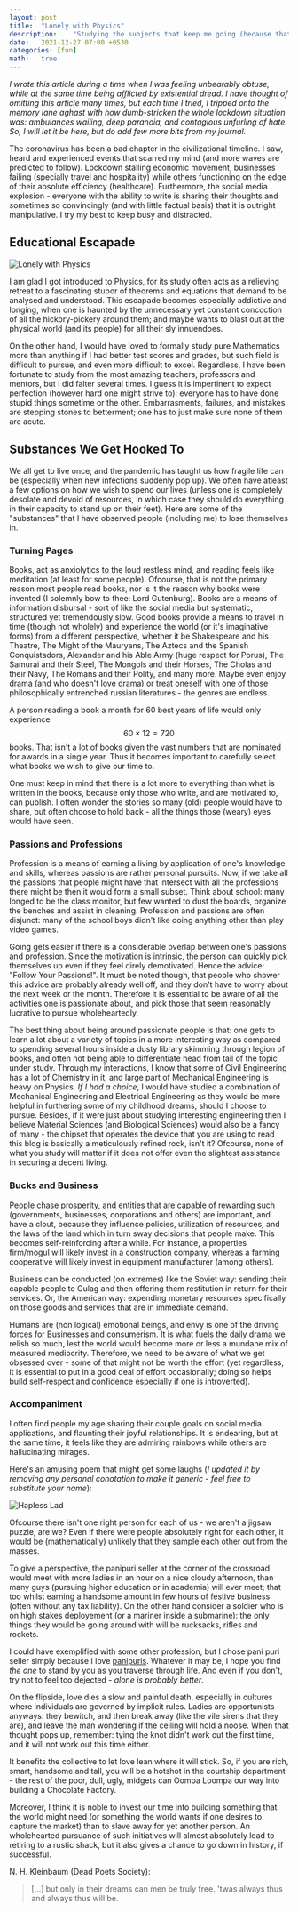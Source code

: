 ```yaml
---
layout: post
title:  "Lonely with Physics"
description:    "Studying the subjects that keep me going (because that's all I can do at the moment) and other such substances."
date:   2021-12-27 07:00 +0530
categories: [fun]
math:   true
---
```


*I wrote this article during a time when I was feeling unbearably obtuse, while at the same time being afflicted by existential dread. I have thought of omitting this article many times, but each time I tried, I tripped onto the memory lane aghast with how dumb-stricken the whole lockdown situation was: ambulances wailing, deep paranoia, and contagious unfurling of hate. So, I will let it be here, but do add few more bits from my journal.*

The coronavirus has been a bad chapter in the civilizational timeline. I saw, heard and experienced events that scarred my mind (and more waves are predicted to follow). Lockdown stalling economic movement, businesses failing (specially travel and hospitality) while others functioning on the edge of their absolute efficiency (healthcare). Furthermore, the social media explosion - everyone with the ability to write is sharing their thoughts and sometimes so convincingly (and with little factual basis) that it is outright manipulative. I try my best to keep busy and distracted.

## Educational Escapade

![Lonely with Physics](/assets/img/posts/lwp.svg)  

I am glad I got introduced to Physics, for its study often acts as a relieving retreat to a fascinating stupor of theorems and equations that demand to be analysed and understood. This escapade becomes especially addictive and longing, when one is haunted by the unnecessary yet constant concoction of all the hickory-pickery around them; and maybe wants to blast out at the physical world (and its people) for all their sly innuendoes.

On the other hand, I would have loved to formally study pure Mathematics more than anything if I had better test scores and grades, but such field is difficult to pursue, and even more difficult to excel. Regardless, I have been fortunate to study from the most amazing teachers, professors and mentors, but I did falter several times. I guess it is impertinent to expect perfection (however hard one might strive to): everyone has to have done stupid things sometime or the other. Embarrasments, failures, and mistakes are stepping stones to betterment; one has to just make sure none of them are acute.

## Substances We Get Hooked To

We all get to live once, and the pandemic has taught us how fragile life can be (especially when new infections suddenly pop up). We often have atleast a few options on how we wish to spend our lives (unless one is completely desolate and devoid of resources, in which case they should do everything in their capacity to stand up on their feet). Here are some of the "substances" that I have observed people (including me) to lose themselves in.

### Turning Pages

Books, act as anxiolytics to the loud restless mind, and reading feels like meditation (at least for some people). Ofcourse, that is not the primary reason most people read books, nor is it the reason why books were invented (I solemnly bow to thee: Lord Gutenburg). Books are a means of information disbursal - sort of like the social media but systematic, structured yet tremendously slow. Good books provide a means to travel in time (though not wholely) and experience the world (or it's imaginative forms) from a different perspective, whether it be Shakespeare and his Theatre, The Might of the Mauryans, The Aztecs and the Spanish Conquistadors, Alexander and his Able Army (huge respect for Porus), The Samurai and their Steel, The Mongols and their Horses, The Cholas and their Navy, The Romans and their Polity, and many more. Maybe even enjoy drama (and who doesn't love drama) or treat oneself with one of those philosophically entrenched russian literatures - the genres are endless.

A person reading a book a month for 60 best years of life would only experience $$60 \times 12 = 720$$ books. That isn't a lot of books given the vast numbers that are nominated for awards in a single year. Thus it becomes important to carefully select what books we wish to give our time to.

One must keep in mind that there is a lot more to everything than what is written in the books, because only those who write, and are motivated to, can publish. I often wonder the stories so many (old) people would have to share, but often choose to hold back - all the things those (weary) eyes would have seen.  

### Passions and Professions

Profession is a means of earning a living by application of one's knowledge and skills, whereas passions are rather personal pursuits. Now, if we take all the passions that people might have that intersect with all the professions there might be then it would form a small subset. Think about school: many longed to be the class monitor, but few wanted to dust the boards, organize the benches and assist in cleaning. Profession and passions are often disjunct: many of the school boys didn't like doing anything other than play video games.

Going gets easier if there is a considerable overlap between one's passions and profession. Since the motivation is intrinsic, the person can quickly pick themselves up even if they feel direly demotivated. Hence the advice: "Follow Your Passions!". It must be noted though, that people who shower this advice are probably already well off, and they don't have to worry about the next week or the month. Therefore it is essential to be aware of all the activities one is passionate about, and pick those that seem reasonably lucrative to pursue wholeheartedly.

The best thing about being around passionate people is that: one gets to learn a lot about a variety of topics in a more interesting way as compared to spending several hours inside a dusty library skimming through legion of books, and often not being able to differentiate head from tail of the topic under study. Through my interactions, I know that some of Civil Engineering has a lot of Chemistry in it, and large part of Mechanical Engineering is heavy on Physics. *If I had a choice*, I would have studied a combination of Mechanical Engineering and Electrical Engineering as they would be more helpful in furthering some of my childhood dreams, should I choose to pursue. Besides, if it were just about studying interesting engineering then I believe Material Sciences (and Biological Sciences) would also be a fancy of many - the chipset that operates the device that you are using to read this blog is basically a meticulously refined rock, isn't it? Ofcourse, none of what you study will matter if it does not offer even the slightest assistance in securing a decent living.

### Bucks and Business

People chase prosperity, and entities that are capable of rewarding such (governments, businesses, corporations and others) are important, and have a clout, because they influence policies, utilization of resources, and the laws of the land which in turn sway decisions that people make. This becomes self-reinforcing after a while. For instance, a properties firm/mogul will likely invest in a construction company, whereas a farming cooperative will likely invest in equipment manufacturer (among others).

Business can be conducted (on extremes) like the Soviet way: sending their capable people to Gulag and then offering them restitution in return for their services. Or, the American way: expending monetary resources specifically on those goods and services that are in immediate demand.

Humans are (non logical) emotional beings, and envy is one of the driving forces for Businesses and consumerism. It is what fuels the daily drama we relish so much, lest the world would become more or less a mundane mix of measured mediocrity. Therefore, we need to be aware of what we get obsessed over - some of that might not be worth the effort (yet regardless, it is essential to put in a good deal of effort occasionally; doing so helps build self-respect and confidence especially if one is introverted).

### Accompaniment

I often find people my age sharing their couple goals on social media applications, and flaunting their joyful relationships. It is endearing, but at the same time, it feels like they are admiring rainbows while others are hallucinating mirages.

Here's an amusing poem that might get some laughs (*I updated it by removing any personal conotation to make it generic - feel free to substitute your name*):

![Hapless Lad](/assets/img/posts/hl.svg)  

Ofcourse there isn't one right person for each of us - we aren't a jigsaw puzzle, are we? Even if there were people absolutely right for each other, it would be (mathematically) unlikely that they sample each other out from the masses.

To give a perspective, the panipuri seller at the corner of the crossroad would meet with more ladies in an hour on a nice cloudy afternoon, than many guys (pursuing higher education or in academia) will ever meet; that too whilst earning a handsome amount in few hours of festive business (often without any tax liability). On the other hand consider a soldier who is on high stakes deployement (or a mariner inside a submarine): the only things they would be going around with will be rucksacks, rifles and rockets.

I could have exemplified with some other profession, but I chose pani puri seller simply because I love [panipuris](https://en.wikipedia.org/wiki/Panipuri). Whatever it may be, I hope you find *the one* to stand by you as you traverse through life. And even if you don't, try not to feel too dejected - *alone is probably better*.

On the flipside, love dies a slow and painful death, especially in cultures where individuals are governed by implicit rules. Ladies are opportunists anyways: they bewitch, and then break away (like the vile sirens that they are), and leave the man wondering if the ceiling will hold a noose. When that thought pops up, remember: tying the knot didn't work out the first time, and it will not work out this time either.

It benefits the collective to let love lean where it will stick. So, if you are rich, smart, handsome and tall, you will be a hotshot in the courtship department - the rest of the poor, dull, ugly, midgets can Oompa Loompa our way into building a Chocolate Factory.

Moreover, I think it is noble to invest our time into building something that the world might need (or something the world wants if one desires to capture the market) than to slave away for yet another person. An wholehearted pursuance of such initiatives will almost absolutely lead to retiring to a rustic shack, but it also gives a chance to go down in history, if successful.

N. H. Kleinbaum (Dead Poets Society):

> [...] but only in their dreams can men be truly free. 'twas always thus and always thus will be.
